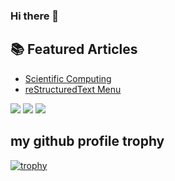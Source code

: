 ### Hi there 👋
## 📚 Featured Articles

- [Scientific Computing](https://scientificcomputing.readthedocs.io/)
- [reStructuredText Menu](https://restructuredtextmenu.readthedocs.io/)

<img src="https://github-readme-stats.vercel.app/api?username=eric2003&show_icons=true&theme=dark"/>
<img src="https://github-readme-stats.vercel.app/api/top-langs?username=eric2003&layout=compact&theme=dark"/>
<img src="https://github-readme-streak-stats.herokuapp.com/?user=eric2003&layout=compact&theme=dark"/>

##  my github profile trophy

[![trophy](https://github-profile-trophy.vercel.app/?username=eric2003&theme=onedark)](https://github.com/eric2003/github-profile-trophy)

<!--
**eric2003/eric2003** is a ✨ _special_ ✨ repository because its `README.md` (this file) appears on your GitHub profile.

Here are some ideas to get you started:

- 🔭 I’m currently working on ...
- 🌱 I’m currently learning ...
- 👯 I’m looking to collaborate on ...
- 🤔 I’m looking for help with ...
- 💬 Ask me about ...
- 📫 How to reach me: ...
- 😄 Pronouns: ...
- ⚡ Fun fact: ...
-->
